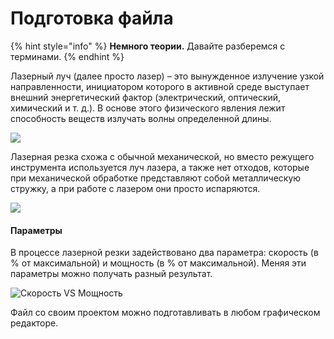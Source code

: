 # Подготовка файла

{% hint style="info" %}
**Немного теории.** Давайте разберемся с терминами.
{% endhint %}

Лазерный луч (далее просто лазер) – это вынужденное излучение узкой направленности, инициатором которого в активной среде выступает внешний энергетический фактор (электрический, оптический, химический и т. д.). В основе этого физического явления лежит способность веществ излучать волны определенной длины.

![](https://lh3.googleusercontent.com/f1Nj-nYZVcoF88z0yaxlSxazdT4Sb\_\_9v0F6P-blMx9yJfqDwKk2MFzPFEJ\_kvGe5Q3bDyKT1pcQ9rtcN1ZECVX\_32MhF1BGaV1ap3L0UaZDDhb9t4WirV3wRJr3X-uxQmNrIcfwhg)

Лазерная резка схожа с обычной механической, но вместо режущего инструмента используется луч лазера, а также нет отходов, которые при механической обработке представляют собой металлическую стружку, а при работе с лазером они просто испаряются.

![](https://lh3.googleusercontent.com/3fKF\_DLr7HLYurONkq0\_FS3zr1P1JgRcqcT9UWbfKA0b1yRccL3lVLXZNkcy404L67\_IS5VEuLGhEmBcO5FmbFNnvDqCCon08GUeZo4cXw-1ybNPePQuu6rTVs8uK8KGhNl3TJjjJw)

#### Параметры

В процессе лазерной резки задействовано два параметра: скорость (в % от максимальной) и мощность (в % от максимальной). Меняя эти параметры можно получать разный результат.

![Скорость VS Мощность](https://lh6.googleusercontent.com/kTWT5i7toz7RM62am4DwKk9CGGUH8AVJ5xi3pAifvmdPFtUh0zgZ6XAf1N7yUIfBSNxdxcpqQJibMW9T4n5vewvsiYup08Xhh6nFylCzEus2sHbKBJ23035H4t1RGrYNbjjOM30DEw)



Файл со своим проектом можно подготавливать в любом графическом редакторе.
